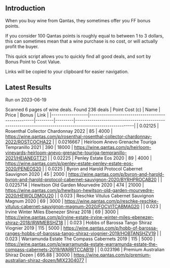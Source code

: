 ## Introduction

When you buy wine from Qantas, they sometimes offer you FF bonus points. 

If you consider 100 Qantas points is roughly equal to between 1 to 3 dollars, this can sometimes mean that a wine purchase is no cost, or will actually profit the buyer.

This quick script allows you to quickly find all good deals, and sort by Bonus Point to Cost Value.

Links will be copied to your clipboard for easier navigation.

## Latest Results

Run on 2023-06-19

Scanned 6 pages of wine deals.
Found 236 deals
|   Point Cost (c) | Name                                              |   Price |   Bonus | Link                                                                                                      |
|------------------|---------------------------------------------------|---------|---------|-----------------------------------------------------------------------------------------------------------|
|        0.02125   | Rosenthal Collector Chardonnay 2022               |   85    |    4000 | https://wine.qantas.com/p/rosenthal-rosenthal-collector-chardonnay-2022/ROSTCOCHA22                       |
|        0.0216667 | Heirloom Anevo Grenache Touriga Tempranillo 2021  |  390    |   18000 | https://wine.qantas.com/p/heirloom-vineyards-heirloom-anevo-grenache-touriga-tempranillo-2021/HEIANEGTT21 |
|        0.02225   | Penley Estate Eos 2020                            |   89    |    4000 | https://wine.qantas.com/p/penley-estate-penley-estate-eos-2020/PENEOS20                                   |
|        0.0225    | Byron and Harold Protocol Cabernet Sauvignon 2020 |   45    |    2000 | https://wine.qantas.com/p/byron-and-harold-byron-and-harold-protocol-cabernet-sauvignon-2020/BYRHPROCAB20 |
|        0.0225714 | Hewitson Old Garden Mourvedre 2020                |  474    |   21000 | https://wine.qantas.com/p/hewitson-hewitson-old-garden-mourvedre-2020/HEWOLDMOU20                         |
|        0.023     | Reschke Vitulus Cabernet Sauvignon Magnum 2020    |   69    |    3000 | https://wine.qantas.com/p/reschke-reschke-vitulus-cabernet-sauvignon-magnum-2020/FOCVITCABMAG20           |
|        0.023     | Irvine Winter Miles Ebenezer Shiraz 2018          |   69    |    3000 | https://wine.qantas.com/p/irvine-estate-irvine-winter-miles-ebenezer-shiraz-2018/IRWMEBSHZ18              |
|        0.023     | Hobbs of Barossa Tango Shiraz Viognier 2019       |  115    |    5000 | https://wine.qantas.com/p/hobb-of-barossa-ranges-hobbs-of-barossa-tango-shiraz-viognier-2019/HOBTANSHZV19 |
|        0.023     | Warramunda Estate The Compass Cabernets 2019      |  115    |    5000 | https://wine.qantas.com/p/warramunda-estate-warramunda-estate-the-compass-cabernets-2019/WARRTCCAB19      |
|        0.023196  | Premium Australian Shiraz Dozen                   |  695.88 |   30000 | https://wine.qantas.com/p/premium-australian-shiraz-dozen/MIX2304077                                      |


